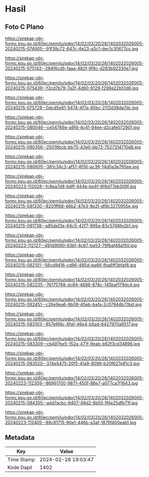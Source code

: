 # Hasil

## Foto C Plano

https://sirekap-obj-formc.kpu.go.id/60ec/pemilu/pdpr/14/02/03/20/26/1402032026005-20240215-074905--91f38c72-647c-4e23-a3c1-dec1c30677cc.jpg

https://sirekap-obj-formc.kpu.go.id/60ec/pemilu/pdpr/14/02/03/20/26/1402032026005-20240215-075142--284f6cd5-faaa-482f-9f8c-d283b92330e7.jpg

https://sirekap-obj-formc.kpu.go.id/60ec/pemilu/pdpr/14/02/03/20/26/1402032026005-20240215-075439--f2cd7b79-7a2f-4d90-9129-f298e22b51d6.jpg

https://sirekap-obj-formc.kpu.go.id/60ec/pemilu/pdpr/14/02/03/20/26/1402032026005-20240215-075728--0dcd5e81-5474-4f7a-85bc-2113d38da7dc.jpg

https://sirekap-obj-formc.kpu.go.id/60ec/pemilu/pdpr/14/02/03/20/26/1402032026005-20240215-080046--ce54766e-a9fd-4c41-94ee-d2cafe072901.jpg

https://sirekap-obj-formc.kpu.go.id/60ec/pemilu/pdpr/14/02/03/20/26/1402032026005-20240215-080356--25016bcb-bb75-43e0-bb72-7527314710d8.jpg

https://sirekap-obj-formc.kpu.go.id/60ec/pemilu/pdpr/14/02/03/20/26/1402032026005-20240215-080605--381c34c3-af51-4f56-ac39-14d0a3e795ee.jpg

https://sirekap-obj-formc.kpu.go.id/60ec/pemilu/pdpr/14/02/03/20/26/1402032026005-20240223-112028--fc8ea7d8-bdff-444e-be91-8f6d77eb309f.jpg

https://sirekap-obj-formc.kpu.go.id/60ec/pemilu/pdpr/14/02/03/20/26/1402032026005-20240215-081330--8201ff68-46b2-47e3-8e2f-df8c3270955e.jpg

https://sirekap-obj-formc.kpu.go.id/60ec/pemilu/pdpr/14/02/03/20/26/1402032026005-20240215-081738--a85da13e-94c5-42f7-995a-83c5748fe2b1.jpg

https://sirekap-obj-formc.kpu.go.id/60ec/pemilu/pdpr/14/02/03/20/26/1402032026005-20240223-112127--491d9090-63bf-4c67-ba53-79fbaf48a150.jpg

https://sirekap-obj-formc.kpu.go.id/60ec/pemilu/pdpr/14/02/03/20/26/1402032026005-20240215-082101--56cd9416-cd96-485d-ba66-fba6ff3bfaf8.jpg

https://sirekap-obj-formc.kpu.go.id/60ec/pemilu/pdpr/14/02/03/20/26/1402032026005-20240215-082235--76175788-dc84-4696-878c-145baf179dc4.jpg

https://sirekap-obj-formc.kpu.go.id/60ec/pemilu/pdpr/14/02/03/20/26/1402032026005-20240215-082451--c26e9ea6-9b09-45eb-bafa-2c07944b73bd.jpg

https://sirekap-obj-formc.kpu.go.id/60ec/pemilu/pdpr/14/02/03/20/26/1402032026005-20240215-083103--857e9f4c-8fa1-46e4-b5ad-6427970a9517.jpg

https://sirekap-obj-formc.kpu.go.id/60ec/pemilu/pdpr/14/02/03/20/26/1402032026005-20240215-083309--cb497be5-152a-471f-9eab-b62f3cd34896.jpg

https://sirekap-obj-formc.kpu.go.id/60ec/pemilu/pdpr/14/02/03/20/26/1402032026005-20240215-083520--374e5475-20f5-41a9-8099-b20f627e81c3.jpg

https://sirekap-obj-formc.kpu.go.id/60ec/pemilu/pdpr/14/02/03/20/26/1402032026005-20240223-112309--86961700-9871-450f-88e7-a077ca7f1643.jpg

https://sirekap-obj-formc.kpu.go.id/60ec/pemilu/pdpr/14/02/03/20/26/1402032026005-20240215-084355--add7acbc-6407-49d2-8b55-ff4e25dfb71f.jpg

https://sirekap-obj-formc.kpu.go.id/60ec/pemilu/pdpr/14/02/03/20/26/1402032026005-20240223-112405--89c81715-90e1-446b-a3af-1876f400eab1.jpg


## Metadata

| Key        | Value               |
| ---------- | ------------------- |
| Time Stamp | 2024-02-28 19:03:47 |
| Kode Dapil | 1402                |



